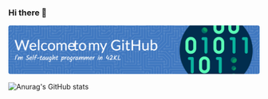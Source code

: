 ### Hi there 👋

![Header](./github-header-image.png)

![Anurag's GitHub stats](https://github-readme-stats.vercel.app/api?username=brook5407&show_icons=true&theme=transparent)

<!--
**brook5407/brook5407** is a ✨ _special_ ✨ repository because its `README.md` (this file) appears on your GitHub profile.

Here are some ideas to get you started:

- 🔭 I’m currently working on ...
- 🌱 I’m currently learning ...
- 👯 I’m looking to collaborate on ...
- 🤔 I’m looking for help with ...
- 💬 Ask me about ...
- 📫 How to reach me: ...
- 😄 Pronouns: ...
- ⚡ Fun fact: ...
-->

